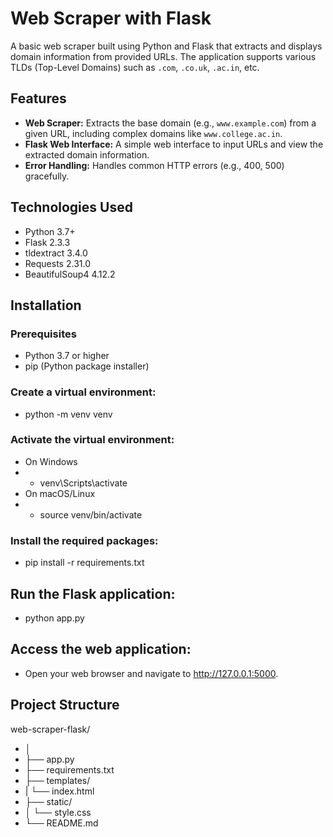 # Web Scraper with Flask

A basic web scraper built using Python and Flask that extracts and displays domain information from provided URLs. The application supports various TLDs (Top-Level Domains) such as `.com`, `.co.uk`, `.ac.in`, etc.

## Features

- **Web Scraper:** Extracts the base domain (e.g., `www.example.com`) from a given URL, including complex domains like `www.college.ac.in`.
- **Flask Web Interface:** A simple web interface to input URLs and view the extracted domain information.
- **Error Handling:** Handles common HTTP errors (e.g., 400, 500) gracefully.

## Technologies Used

- Python 3.7+
- Flask 2.3.3
- tldextract 3.4.0
- Requests 2.31.0
- BeautifulSoup4 4.12.2

## Installation

### Prerequisites

- Python 3.7 or higher
- pip (Python package installer)

### Create a virtual environment:
- python -m venv venv
### Activate the virtual environment:
- On Windows
- - venv\Scripts\activate
- On macOS/Linux
- - source venv/bin/activate
### Install the required packages:
- pip install -r requirements.txt

## Run the Flask application:
- python app.py

## Access the web application:
- Open your web browser and navigate to http://127.0.0.1:5000.


## Project Structure

web-scraper-flask/
- │
- ├── app.py                 
- ├── requirements.txt       
- ├── templates/
- |   └── index.html         
- ├── static/
- │   └── style.css          
- └── README.md              
